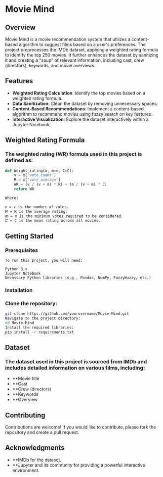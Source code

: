 # Movie Mind

## Overview
Movie Mind is a movie recommendation system that utilizes a content-based algorithm to suggest films based on a user's preferences. The project preprocesses the IMDb dataset, applying a weighted rating formula to identify the top 250 movies. It further enhances the dataset by sanitizing it and creating a "soup" of relevant information, including cast, crew (directors), keywords, and movie overviews.

## Features
- **Weighted Rating Calculation**: Identify the top movies based on a weighted rating formula.
- **Data Sanitization**: Clean the dataset by removing unnecessary spaces.
- **Content-Based Recommendations**: Implement a content-based algorithm to recommend movies using fuzzy search on key features.
- **Interactive Visualization**: Explore the dataset interactively within a Jupyter Notebook.

## Weighted Rating Formula
### The weighted rating (WR) formula used in this project is defined as:

```python
def Weight_rating(x, m=m, C=C):
    v = x['vote_count']
    R = x['vote_average']
    WR = (v / (v + m) * R) + (m / (v + m) * C)
    return WR
```
```bash
Where:

𝑣 = v is the number of votes.
𝑅 = R is the average rating.
𝑚 = m is the minimum votes required to be considered.
𝐶 = C is the mean rating across all movies.
```
## Getting Started
### Prerequisites
```
To run this project, you will need:

Python 3.x
Jupyter Notebook
Necessary Python libraries (e.g., Pandas, NumPy, FuzzyWuzzy, etc.)
```

### Installation
### Clone the repository:
```bash
git clone https://github.com/yourusername/Movie-Mind.git
Navigate to the project directory:
cd Movie-Mind
Install the required libraries:
pip install -r requirements.txt
```

## Dataset
### The dataset used in this project is sourced from IMDb and includes detailed information on various films, including:

- **Movie title
- **Cast
- **Crew (directors)
- **Keywords
- **Overview
  
## Contributing
Contributions are welcome! If you would like to contribute, please fork the repository and create a pull request.

## Acknowledgments
- **IMDb for the dataset.
- **Jupyter and its community for providing a powerful interactive environment.
